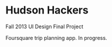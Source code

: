 Hudson Hackers
==============

Fall 2013 UI Design Final Project

Foursquare trip planning app. In progress.
